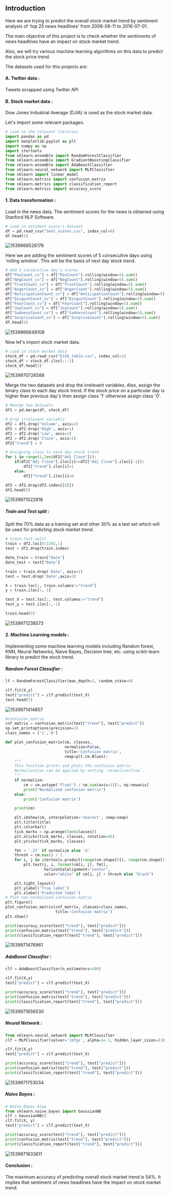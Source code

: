 

## Introduction

Here we are trying to predict the overall stock market trend by sentiment analysis of 'top 25 news headlines' from 2008-08-11 to 2016-07-01.

The main objective of this project is to check whether the sentiments of news headlines have an impact on stock market trend.

Also, we will try various machine learning algorithms on this data to predict the stock price trend.

The datasets used for this projects are:

#### A. Twitter data :

Tweets scrapped using Twitter API

#### B. Stock market data :

Dow Jones Industrial Average (DJIA) is used as the stock market data.



Let's import some relevant packages.

```python
# Load in the relevant libraries
import pandas as pd
import matplotlib.pyplot as plt
import numpy as np
import itertools
from sklearn.ensemble import RandomForestClassifier
from sklearn.ensemble import GradientBoostingClassifier
from sklearn.ensemble import AdaBoostClassifier
from sklearn.neural_network import MLPClassifier
from sklearn import linear_model
from sklearn.metrics import confusion_matrix
from sklearn.metrics import classification_report
from sklearn.metrics import accuracy_score
```

#### 1. Data transformation :

Load in the news data. The sentiment scores for the news is obtained using Stanford NLP Software.

```python
# Load in setiment score's dataset
df = pd.read_csv("Sent_scores.csv", index_col=0)
df.head(5)
```

![1539966526176](https://user-images.githubusercontent.com/24449629/47236749-b367a900-d3fa-11e8-9aff-e87f51a13098.png)

Here we are adding the sentiment scores of 5 consecutive days using 'rolling window'. This will be the basis of next day stock trend.

```python
# Add 5 consecutive day's scores
df["PosCount_cv"] = df["PosCount"].rolling(window=5).sum()
df["NegCount_cv"] = df["NegCount"].rolling(window=5).sum()
df["TrustCount_cv"] = df["TrustCount"].rolling(window=5).sum()
df["AngerCount_cv"] = df["AngerCount"].rolling(window=5).sum()
df["AnticipationCount_cv"] = df["AnticipationCount"].rolling(window=5).sum()
df["DisgustCount_cv"] = df["DisgustCount"].rolling(window=5).sum()
df["FearCount_cv"] = df["FearCount"].rolling(window=5).sum()
df["JoyCount_cv"] = df["JoyCount"].rolling(window=5).sum()
df["SadnessCount_cv"] = df["SadnessCount"].rolling(window=5).sum()
df["SurpriseCount_cv"] = df["SurpriseCount"].rolling(window=5).sum()
df.head(5)
```
![1539966648108](https://user-images.githubusercontent.com/24449629/47236830-e9a52880-d3fa-11e8-9358-6f688d0f0318.png)

Now let's import stock market data.

```python
# Load in stock market data
stock_df = pd.read_csv("DJIA_table.csv", index_col=1)
stock_df = stock_df.iloc[::-1]
stock_df.head(5)
```
![1539970726588](https://user-images.githubusercontent.com/24449629/47236859-f9bd0800-d3fa-11e8-9d8a-8d77cf117988.png)

Merge the two datasets and drop the irrelevant variables. Also, assign the binary class to each day stock trend. If the stock price on a particular day is higher than previous day's then assign class '1' otherwise assign class '0'.

```python
# Mearge two datasets
df1 = pd.merge(df, stock_df)

# Drop irrelevant variabls
df2 = df1.drop('Volume', axis=1)
df2 = df2.drop('High', axis=1)
df2 = df2.drop('Low', axis=1)
df2 = df2.drop('Close', axis=1)
df2["trend"] = 0

# Assigning class to each day stock trend
for i in range(1,len(df2["Adj Close"])):
    if(df2["Adj Close"].iloc[i]>=df2["Adj Close"].iloc[i-1]):
        df2["trend"].iloc[i]=1
    else:
        df2["trend"].iloc[i]=0

df2 = df2.drop(df2.index[[0]])
df2.head(5)
```

![1539971022816](https://user-images.githubusercontent.com/24449629/47236885-0ccfd800-d3fb-11e8-9bf0-fabefa6f9f96.png)

##### Train and Test split :

Split the 70% data as a training set and other 30% as a test set which will be used for predicting stock market trend.

```python
# train-test split
train = df2.loc[0:1392,:]
test = df2.drop(train.index)

date_train = train["Date"]
date_test = test["Date"]

train = train.drop('Date', axis=1)
test = test.drop('Date',axis=1)

X = train.loc[:, train.columns!="trend"]
y = train.iloc[:,-1]

test_X = test.loc[:, test.columns!="trend"]
test_y = test.iloc[:,-1]

train.head(5)
```

![1539971238573](https://user-images.githubusercontent.com/24449629/47236963-430d5780-d3fb-11e8-8eb6-92a642ca953e.png)



#### 2. Machine Learning models :

Implementing some machine learning models including Random forest, KNN, Neural Networks, Naive Bayes, Decision tree, etc. using scikit-learn library to predict the stock trend.



##### Random Forest Classifier :

```python
lf = RandomForestClassifier(max_depth=2, random_state=0)

clf.fit(X,y)
test["predict"] = clf.predict(test_X)
test.head(5)
```

![1539971414857](https://user-images.githubusercontent.com/24449629/47236982-528ca080-d3fb-11e8-9f3f-12f1de472204.png)

```python
#confusion_matrix
cnf_matrix = confusion_matrix(test["trend"], test["predict"])
np.set_printoptions(precision=2)
class_names = ['1','0']

def plot_confusion_matrix(cm, classes,
                          normalize=False,
                          title='Confusion matrix',
                          cmap=plt.cm.Blues):
    """
    This function prints and plots the confusion matrix.
    Normalization can be applied by setting `normalize=True`.
    """
    if normalize:
        cm = cm.astype('float') / cm.sum(axis=1)[:, np.newaxis]
        print("Normalized confusion matrix")
    else:
        print('Confusion matrix')

    print(cm)

    plt.imshow(cm, interpolation='nearest', cmap=cmap)
    plt.title(title)
    plt.colorbar()
    tick_marks = np.arange(len(classes))
    plt.xticks(tick_marks, classes, rotation=45)
    plt.yticks(tick_marks, classes)

    fmt = '.2f' if normalize else 'd'
    thresh = cm.max() / 2.
    for i, j in itertools.product(range(cm.shape[0]), range(cm.shape[1])):
        plt.text(j, i, format(cm[i, j], fmt),
                 horizontalalignment="center",
                 color="white" if cm[i, j] > thresh else "black")

    plt.tight_layout()
    plt.ylabel('True label')
    plt.xlabel('Predicted label')
# Plot non-normalized confusion matrix
plt.figure()
plot_confusion_matrix(cnf_matrix, classes=class_names,
                      title='Confusion matrix')
plt.show()

print(accuracy_score(test["trend"], test["predict"]))
print(confusion_matrix(test["trend"], test["predict"]))
print(classification_report(test["trend"], test["predict"]))
```
![1539971476961](https://user-images.githubusercontent.com/24449629/47237000-620be980-d3fb-11e8-8a0a-46b6ba218682.png)

##### AdaBoost Classifier :

```python
clf = AdaBoostClassifier(n_estimators=100)

clf.fit(X,y)
test["predict"] = clf.predict(test_X)

print(accuracy_score(test["trend"], test["predict"]))
print(confusion_matrix(test["trend"], test["predict"]))
print(classification_report(test["trend"], test["predict"]))
```

![1539971656530](https://user-images.githubusercontent.com/24449629/47237011-6fc16f00-d3fb-11e8-8e6c-e41991b9715b.png)

##### Neural Network :

```python
from sklearn.neural_network import MLPClassifier
clf = MLPClassifier(solver='lbfgs', alpha=1e-5, hidden_layer_sizes=(10,10), random_state=1)

clf.fit(X,y)
test["predict"] = clf.predict(test_X)

print(accuracy_score(test["trend"], test["predict"]))
print(confusion_matrix(test["trend"], test["predict"]))
print(classification_report(test["trend"], test["predict"]))
```

![1539971753034](https://user-images.githubusercontent.com/24449629/47237090-aeefc000-d3fb-11e8-95bd-b9115d5c8807.png)

##### Naive Bayes :

```python
# Naive Bayes Algo
from sklearn.naive_bayes import GaussianNB
clf = GaussianNB()
clf.fit(X, y)
test["predict"] = clf.predict(test_X)

print(accuracy_score(test["trend"], test["predict"]))
print(confusion_matrix(test["trend"], test["predict"]))
print(classification_report(test["trend"], test["predict"]))
```

![1539971833611](https://user-images.githubusercontent.com/24449629/47237164-da72aa80-d3fb-11e8-912c-897fad8afb8d.png)

#### Conclusion :

The maximum accuracy of predicting overall stock market trend is 54%. It implies that sentiment of news headlines have the impact on stock market trend.
